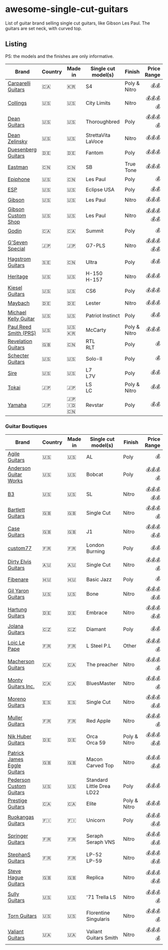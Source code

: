 # awesome-single-cut-guitars

List of guitar brand selling single cut guitars, like Gibson Les Paul.
The guitars are set neck, with curved top.

## Listing

PS: the models and the finishes are only informative.

|Brand|Country|Made in|Single cut model(s)|Finish|Price Range|
|---|---|---|---|---|--:|
|[Carparelli Guitars](https://carparelliguitars.com)|<span title="Canada">🇨🇦</span>|<span title="South Korea">🇰🇷</span>|S4|Poly & Nitro|💰💰|
|[Collings](https://collingsguitars.com/electrics-category/solid-body/)|<span title="USA">🇺🇸</span>|<span title="USA">🇺🇸</span>|City Limits|Nitro|💰💰💰💰|
|[Dean Guitars](https://deanguitars.com)|<span title="USA">🇺🇸</span>|<span title="USA">🇺🇸</span>|Thoroughbred|Poly|💰💰💰💰|
|[Dean Zelinsky](https://www.deanzelinskyguitars.com)|<span title="USA">🇺🇸</span>|<span title="USA">🇺🇸</span>|StrettaVita <br /> LaVoce|Nitro|💰💰💰|
|[Duesenberg Guitars](https://duesenberg.de)|<span title="Germany">🇩🇪</span>|<span title="Germany">🇩🇪</span>|Fantom|Poly|💰💰💰|
|[Eastman](https://www.eastmanguitars.com/)|<span title="China">🇨🇳</span>|<span title="China">🇨🇳</span>|SB|True Tone|💰💰💰|
|[Epiphone](https://www.epiphone.com)|<span title="USA">🇺🇸</span>|<span title="China">🇨🇳</span>|Les Paul|Poly|💰|
|[ESP](https://www.espguitars.com/)|<span title="USA">🇺🇸</span>|<span title="USA">🇺🇸</span>|Eclipse USA|Poly|💰💰|
|[Gibson](https://www.gibson.com/)|<span title="USA">🇺🇸</span>|<span title="USA">🇺🇸</span>|Les Paul|Nitro|💰💰💰|
|[Gibson Custom Shop](https://www.gibson.com/)|<span title="USA">🇺🇸</span>|<span title="USA">🇺🇸</span>|Les Paul|Nitro|💰💰💰💰💰|
|[Godin](https://godinguitars.com/)|<span title="Canada">🇨🇦</span>|<span title="Canada">🇨🇦</span>|Summit|Poly|💰|
|[G'Seven Special](https://g7g.biz/pg317.html)|<span title="Japan">🇯🇵</span>|<span title="Japan">🇯🇵</span>|G7-PLS|Nitro|💰💰💰💰💰|
|[Hagstrom Guitars](https://www.hagstromguitars.com/)|<span title="Sweden">🇸🇪</span>|<span title="China">🇨🇳</span>|Ultra|Poly|💰💰|
|[Heritage](https://heritageguitars.com/)|<span title="USA">🇺🇸</span>|<span title="USA">🇺🇸</span>|H-150 <br /> H-157|Nitro|💰💰💰|
|[Kiesel Guitars](https://www.kieselguitars.com/)|<span title="USA">🇺🇸</span>|<span title="USA">🇺🇸</span>|CS6|Poly|💰💰💰|
|[Maybach](https://maybach-guitars.de)|<span title="Germany">🇩🇪</span>|<span title="Germany">🇩🇪</span>|Lester|Nitro|💰💰💰|
|[Michael Kelly Guitar](https://www.michaelkellyguitars.com/)|<span title="USA">🇺🇸</span>|<span title="USA">🇺🇸</span>|Patriot Instinct|Poly|💰💰|
|[Paul Reed Smith (PRS)](https://prsguitars.com/)|<span title="USA">🇺🇸</span>|<span title="USA">🇺🇸</span> <span title="South Korea">🇰🇷</span>|McCarty|Poly & Nitro|💰💰💰|
|[Revelation Guitars](https://www.revelationguitars.co.uk/)|<span title="UK">🇬🇧</span>|<span title="China">🇨🇳</span>|RTL<br /> RLT|Poly|💰|
|[Schecter Guitars](https://www.schecterguitars.com/)|<span title="USA">🇺🇸</span>|<span title="USA">🇺🇸</span>|Solo-II|Poly|💰|
|[Sire](https://www.sire-usa.com/)|<span title="USA">🇺🇸</span>|<span title="USA">🇺🇸</span>|L7<br />L7V|Poly|💰💰|
|[Tokai](https://tokaigakki.com/)|<span title="Japan">🇯🇵</span>|<span title="Japan">🇯🇵</span>|LS <br /> LC|Poly & Nitro|💰💰|
|[Yamaha](https://www.yamaha.com/)|<span title="Japan">🇯🇵</span>|<span title="Japan">🇯🇵</span> <span title="Indonesia">🇮🇩</span> <span title="China">🇨🇳</span>|Revstar|Poly|💰💰|

### Guitar Boutiques

|Brand|Country|Made in|Single cut model(s)|Finish|Price Range|
|---|---|---|---|---|--:|
|[Agile Guitars](https://www.agileguitars.net/)|<span title="USA">🇺🇸</span>|<span title="USA">🇺🇸</span>|AL|Poly|💰|
|[Anderson Guitar Works](https://www.andersonguitarworks.com/)|<span title="USA">🇺🇸</span>|<span title="USA">🇺🇸</span>|Bobcat|Poly|💰💰💰💰|
|[B3](https://themusicemporium.com/collections/b3-guitars)|<span title="USA">🇺🇸</span>|<span title="USA">🇺🇸</span>|SL|Nitro|💰💰💰💰💰|
|[Bartlett Guitars](https://www.bartlettguitars.com/)|<span title="UK">🇬🇧</span>|<span title="UK">🇬🇧</span>|Single Cut|Nitro|💰💰💰💰|
|[Case Guitars](https://www.caseguitars.co.uk/)|<span title="UK">🇬🇧</span>|<span title="UK">🇬🇧</span>|J1|Nitro|💰💰💰💰💰|
|[custom77](https://www.custom77.com/)|<span title="France">🇫🇷</span>|<span title="France">🇫🇷</span>|London Burning|Poly|💰💰|
|[Dirty Elvis Guitars](https://www.dirtyelvisguitars.com/)|<span title="Australia">🇦🇺</span>|<span title="Australia">🇦🇺</span>|Single Cut|Nitro|💰💰💰💰|
|[Fibenare](https://www.fibenare-guitars.org/)|<span title="Hungary">🇭🇺</span>|<span title="Hungary">🇭🇺</span>|Basic Jazz|Poly|💰|
|[Gil Yaron Guitars](https://gilyaronguitars.com/)|<span title="USA">🇺🇸</span>|<span title="USA">🇺🇸</span>|Bone|Nitro|💰💰💰💰💰|
|[Hartung Guitars](https://hartung-guitars.com)|<span title="Germany">🇩🇪</span>|<span title="Germany">🇩🇪</span>|Embrace|Nitro|💰💰💰💰💰|
|[Jolana Guitars](https://jolanaguitars.com/)|<span title="Czech Republic">🇨🇿</span>|<span title="Czech Republic">🇨🇿</span>|Diamant|Poly|💰💰|
|[Loic Le Pape](https://loiclepapesteelguitars.com/)|<span title="France">🇫🇷</span>|<span title="France">🇫🇷</span>|L Steel P.L|Other|💰💰💰💰|
|[Macherson Guitars](https://macphersonguitars.com/)|<span title="Canada">🇨🇦</span>|<span title="Canada">🇨🇦</span>|The preacher|Nitro|💰💰💰💰|
|[Monty Guitars Inc.](https://www.montyguitars.com/)|<span title="Canada">🇨🇦</span>|<span title="Canada">🇨🇦</span>|BluesMaster|Nitro|💰💰💰💰|
|[Moreno Guitars](https://www.morenoguitars.com/)|<span title="Spain">🇪🇸</span>|<span title="Spain">🇪🇸</span>|Single Cut|Nitro|💰💰💰💰💰|
|[Muller Guitars](https://mullerguitare.fr/)|<span title="France">🇫🇷</span>|<span title="France">🇫🇷</span>|Red Apple|Nitro|💰💰💰💰|
|[Nik Huber Guitars](https://nikhuber-guitars.com/)|<span title="Germany">🇩🇪</span>|<span title="Germany">🇩🇪</span>|Orca <br /> Orca 59|Poly & Nitro|💰💰💰💰💰|
|[Patrick James Eggle Guitars](https://www.eggle.co.uk/)|<span title="UK">🇬🇧</span>|<span title="UK">🇬🇧</span>|Macon Carved Top|Nitro|💰💰💰💰💰|
|[Pederson Custom Guitars](https://pedersoncustomguitars.com/)|<span title="USA">🇺🇸</span>|<span title="USA">🇺🇸</span>|Standard Little Drea LD22|Poly|💰💰💰|
|[Prestige Guitars](https://www.prestigeguitars.com/)|<span title="Canada">🇨🇦</span>|<span title="Canada">🇨🇦</span>|Elite|Poly & Nitro|💰💰💰|
|[Ruokangas Guitars](https://ruokangas.com)|<span title="Finland">🇫🇮</span>|<span title="Finland">🇫🇮</span>|Unicorn|Poly|💰💰💰💰💰|
|[Springer Guitars](https://www.springerguitars.com/)|<span title="France">🇫🇷</span>|<span title="France">🇫🇷</span>|Seraph <br />Seraph VNS|Nitro|💰💰💰💰💰|
|[StephanS Guitars](https://www.stefanovicsacha.fr)|<span title="France">🇫🇷</span>|<span title="France">🇫🇷</span>|LP-52 <br /> LP-59|Nitro|💰💰💰💰💰|
|[Steve Hague Guitars](https://www.stevehagueguitars.com/)|<span title="UK">🇬🇧</span>|<span title="UK">🇬🇧</span>|Replica|Nitro|💰💰💰💰💰|
|[Sully Guitars](https://www.sullyguitars.com/)|<span title="USA">🇺🇸</span>|<span title="USA">🇺🇸</span>|'71 Trella LS|Nitro|💰💰💰💰|
|[Torn Guitars](https://www.thornguitars.com/guitars)|<span title="USA">🇺🇸</span>|<span title="USA">🇺🇸</span>|Florentine Singularis|Nitro|💰💰💰💰|
|[Valiant Guitars](https://valiantguitars.com/)|<span title="Ukraine">🇺🇦</span>|<span title="Ukraine">🇺🇦</span>|Valiant Guitars Smith|Nitro|💰💰💰💰|
